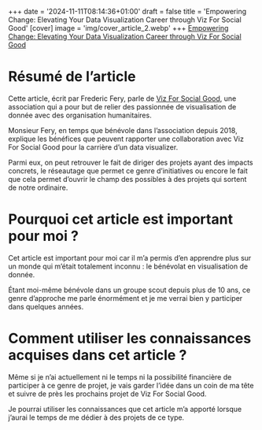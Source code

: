 +++
date = '2024-11-11T08:14:36+01:00'
draft = false
title = 'Empowering Change: Elevating Your Data Visualization Career through Viz For Social Good'
[cover]
    image = 'img/cover_article_2.webp'
+++
[Empowering Change: Elevating Your Data Visualization Career through Viz For Social Good](https://datavisual.blog/2023/12/25/empowering-change-elevating-your-data-visualization-career-through-viz-for-social-good/)
# Résumé de l’article

Cette article, écrit par Frederic Fery, parle de [Viz For Social Good](https://www.vizforsocialgood.com/), une association qui a pour but de relier des passionnée de visualisation de donnée avec des organisation humanitaires.

Monsieur Fery, en temps que bénévole dans l’association depuis 2018, explique les bénéfices que peuvent rapporter une collaboration avec Viz For Social Good pour la carrière d’un data visualizer.

Parmi eux, on peut retrouver le fait de diriger des projets ayant des impacts concrets, le réseautage que permet ce genre d’initiatives ou encore le fait que cela permet d’ouvrir le champ des possibles à des projets qui sortent de notre ordinaire.

# Pourquoi cet article est important pour moi ?

Cet article est important pour moi car il m’a permis d’en apprendre plus sur un monde qui m’était totalement inconnu : le bénévolat en visualisation de donnée.

Étant moi-même bénévole dans un groupe scout depuis plus de 10 ans, ce genre d’approche me parle énormément et je me verrai bien y participer dans quelques années.

# Comment utiliser les connaissances acquises dans cet article ?

Même si je n’ai actuellement ni le temps ni la possibilité financière de participer à ce genre de projet, je vais garder l’idée dans un coin de ma tête et suivre de près les prochains projet de Viz For Social Good.

Je pourrai utiliser les connaissances que cet article m’a apporté lorsque j’aurai le temps de me dédier à des projets de ce type.